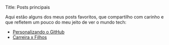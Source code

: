 Title: Posts principais

Aqui estão alguns dos meus posts favoritos, que compartilho com carinho e que refletem um pouco do meu jeito de ver o mundo tech:

- [Personalizando o GitHub](/2025/07/16/personalizando-o-github)
- [Carreira x Filhos](/2025/07/23/carreira-x-filhos)